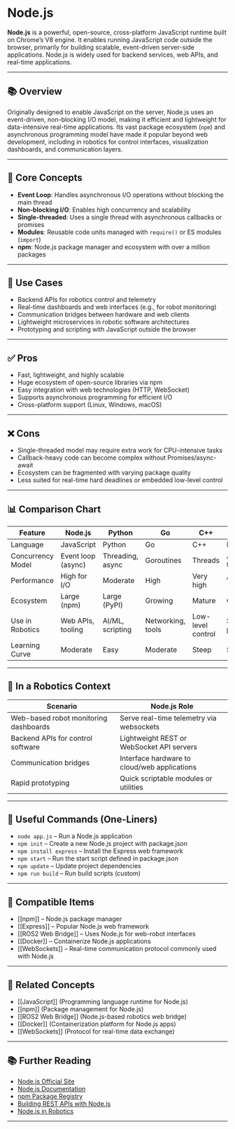 # Node.js

**Node.js** is a powerful, open-source, cross-platform JavaScript runtime built on Chrome’s V8 engine. It enables running JavaScript code outside the browser, primarily for building scalable, event-driven server-side applications. Node.js is widely used for backend services, web APIs, and real-time applications.

---

## 📚 Overview

Originally designed to enable JavaScript on the server, Node.js uses an event-driven, non-blocking I/O model, making it efficient and lightweight for data-intensive real-time applications. Its vast package ecosystem (`npm`) and asynchronous programming model have made it popular beyond web development, including in robotics for control interfaces, visualization dashboards, and communication layers.

---

## 🧠 Core Concepts

- **Event Loop**: Handles asynchronous I/O operations without blocking the main thread  
- **Non-blocking I/O**: Enables high concurrency and scalability  
- **Single-threaded**: Uses a single thread with asynchronous callbacks or promises  
- **Modules**: Reusable code units managed with `require()` or ES modules (`import`)  
- **npm**: Node.js package manager and ecosystem with over a million packages  

---

## 🧰 Use Cases

- Backend APIs for robotics control and telemetry  
- Real-time dashboards and web interfaces (e.g., for robot monitoring)  
- Communication bridges between hardware and web clients  
- Lightweight microservices in robotic software architectures  
- Prototyping and scripting with JavaScript outside the browser  

---

## ✅ Pros

- Fast, lightweight, and highly scalable  
- Huge ecosystem of open-source libraries via npm  
- Easy integration with web technologies (HTTP, WebSocket)  
- Supports asynchronous programming for efficient I/O  
- Cross-platform support (Linux, Windows, macOS)  

---

## ❌ Cons

- Single-threaded model may require extra work for CPU-intensive tasks  
- Callback-heavy code can become complex without Promises/async-await  
- Ecosystem can be fragmented with varying package quality  
- Less suited for real-time hard deadlines or embedded low-level control  

---

## 📊 Comparison Chart

| Feature              | Node.js            | Python             | Go                 | C++                | Rust               |
|----------------------|--------------------|--------------------|--------------------|--------------------|--------------------|
| Language             | JavaScript         | Python             | Go                 | C++                | Rust               |
| Concurrency Model    | Event loop (async)  | Threading, async   | Goroutines         | Threads            | Async + threads    |
| Performance          | High for I/O        | Moderate           | High               | Very high          | Very high          |
| Ecosystem            | Large (npm)         | Large (PyPI)       | Growing            | Mature             | Growing            |
| Use in Robotics      | Web APIs, tooling   | AI/ML, scripting   | Networking, tools  | Low-level control  | Safe systems programming |
| Learning Curve       | Moderate            | Easy               | Moderate           | Steep              | Steep              |

---

## 🤖 In a Robotics Context

| Scenario                            | Node.js Role                                |
|-----------------------------------|---------------------------------------------|
| Web-based robot monitoring dashboards | Serve real-time telemetry via websockets   |
| Backend APIs for control software  | Lightweight REST or WebSocket API servers   |
| Communication bridges             | Interface hardware to cloud/web applications|
| Rapid prototyping                 | Quick scriptable modules or utilities       |

---

## 🔧 Useful Commands (One-Liners)

- `node app.js` – Run a Node.js application  
- `npm init` – Create a new Node.js project with package.json  
- `npm install express` – Install the Express web framework  
- `npm start` – Run the start script defined in package.json  
- `npm update` – Update project dependencies  
- `npm run build` – Run build scripts (custom)  

---

## 🔧 Compatible Items

- [[npm]] – Node.js package manager  
- [[Express]] – Popular Node.js web framework  
- [[ROS2 Web Bridge]] – Uses Node.js for web-robot interfaces  
- [[Docker]] – Containerize Node.js applications  
- [[WebSockets]] – Real-time communication protocol commonly used with Node.js  

---

## 🔗 Related Concepts

- [[JavaScript]] (Programming language runtime for Node.js)  
- [[npm]] (Package management for Node.js)  
- [[ROS2 Web Bridge]] (Node.js-based robotics web bridge)  
- [[Docker]] (Containerization platform for Node.js apps)  
- [[WebSockets]] (Protocol for real-time data exchange)  

---

## 📚 Further Reading

- [Node.js Official Site](https://nodejs.org/)  
- [Node.js Documentation](https://nodejs.org/en/docs/)  
- [npm Package Registry](https://www.npmjs.com/)  
- [Building REST APIs with Node.js](https://expressjs.com/en/starter/basic-routing.html)  
- [Node.js in Robotics](https://www.ros.org/news/2020/04/ros2-web-bridge.html)  

---
